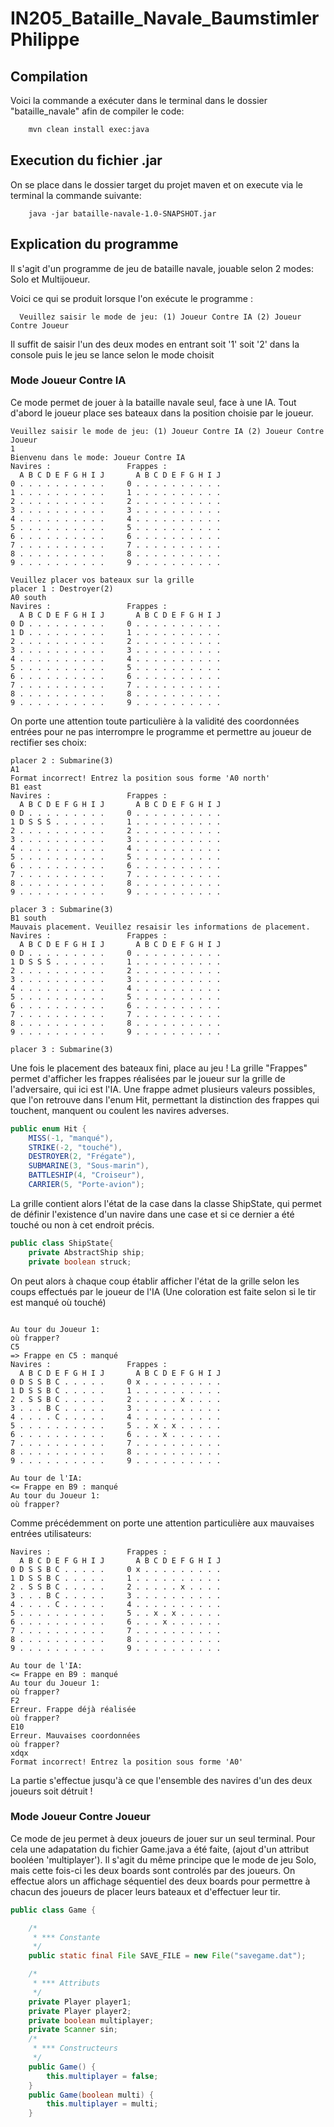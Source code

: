 # IN205_Bataille_Navale_BaumstimlerPhilippe

## Compilation 

Voici la commande a exécuter dans le terminal dans le dossier "bataille_navale" afin de compiler le code:

```bash
	mvn clean install exec:java
```

## Execution du fichier .jar
 
 On se place dans le dossier target du projet maven et on execute via le terminal la commande suivante:
 
```console
	java -jar bataille-navale-1.0-SNAPSHOT.jar
```

## Explication du programme

Il s'agit d'un programme de jeu de bataille navale, jouable selon 2 modes: Solo et Multijoueur.

Voici ce qui se produit lorsque l'on exécute le programme :

```console
  Veuillez saisir le mode de jeu: (1) Joueur Contre IA (2) Joueur Contre Joueur
```

Il suffit de saisir l'un des deux modes en entrant soit '1' soit '2' dans la console puis le jeu se lance selon le mode choisit

### Mode Joueur Contre IA

Ce mode permet de jouer à la bataille navale seul, face à une IA. Tout d'abord le joueur place ses bateaux dans la position choisie par le joueur. 

```console
Veuillez saisir le mode de jeu: (1) Joueur Contre IA (2) Joueur Contre Joueur
1
Bienvenu dans le mode: Joueur Contre IA
Navires :                 Frappes :
  A B C D E F G H I J       A B C D E F G H I J
0 . . . . . . . . . .     0 . . . . . . . . . .
1 . . . . . . . . . .     1 . . . . . . . . . .
2 . . . . . . . . . .     2 . . . . . . . . . .
3 . . . . . . . . . .     3 . . . . . . . . . .
4 . . . . . . . . . .     4 . . . . . . . . . .
5 . . . . . . . . . .     5 . . . . . . . . . .
6 . . . . . . . . . .     6 . . . . . . . . . .
7 . . . . . . . . . .     7 . . . . . . . . . .
8 . . . . . . . . . .     8 . . . . . . . . . .
9 . . . . . . . . . .     9 . . . . . . . . . .

Veuillez placer vos bateaux sur la grille
placer 1 : Destroyer(2)
A0 south
Navires :                 Frappes :
  A B C D E F G H I J       A B C D E F G H I J
0 D . . . . . . . . .     0 . . . . . . . . . .
1 D . . . . . . . . .     1 . . . . . . . . . .
2 . . . . . . . . . .     2 . . . . . . . . . .
3 . . . . . . . . . .     3 . . . . . . . . . .
4 . . . . . . . . . .     4 . . . . . . . . . .
5 . . . . . . . . . .     5 . . . . . . . . . .
6 . . . . . . . . . .     6 . . . . . . . . . .
7 . . . . . . . . . .     7 . . . . . . . . . .
8 . . . . . . . . . .     8 . . . . . . . . . .
9 . . . . . . . . . .     9 . . . . . . . . . .
```

On porte une attention toute particulière à la validité des coordonnées entrées pour ne pas interrompre le programme et permettre au joueur de rectifier ses choix:

```console
placer 2 : Submarine(3)
A1
Format incorrect! Entrez la position sous forme 'A0 north'
B1 east
Navires :                 Frappes :
  A B C D E F G H I J       A B C D E F G H I J 
0 D . . . . . . . . .     0 . . . . . . . . . . 
1 D S S S . . . . . .     1 . . . . . . . . . . 
2 . . . . . . . . . .     2 . . . . . . . . . . 
3 . . . . . . . . . .     3 . . . . . . . . . . 
4 . . . . . . . . . .     4 . . . . . . . . . . 
5 . . . . . . . . . .     5 . . . . . . . . . . 
6 . . . . . . . . . .     6 . . . . . . . . . . 
7 . . . . . . . . . .     7 . . . . . . . . . . 
8 . . . . . . . . . .     8 . . . . . . . . . . 
9 . . . . . . . . . .     9 . . . . . . . . . . 

placer 3 : Submarine(3)
B1 south
Mauvais placement. Veuillez resaisir les informations de placement.
Navires :                 Frappes :
  A B C D E F G H I J       A B C D E F G H I J
0 D . . . . . . . . .     0 . . . . . . . . . .
1 D S S S . . . . . .     1 . . . . . . . . . .
2 . . . . . . . . . .     2 . . . . . . . . . .
3 . . . . . . . . . .     3 . . . . . . . . . .
4 . . . . . . . . . .     4 . . . . . . . . . .
5 . . . . . . . . . .     5 . . . . . . . . . .
6 . . . . . . . . . .     6 . . . . . . . . . .
7 . . . . . . . . . .     7 . . . . . . . . . .
8 . . . . . . . . . .     8 . . . . . . . . . .
9 . . . . . . . . . .     9 . . . . . . . . . .

placer 3 : Submarine(3)

```

Une fois le placement des bateaux fini, place au jeu ! La grille "Frappes" permet d'afficher les frappes réalisées par le joueur sur la grille de l'adversaire, qui ici est l'IA. Une frappe admet plusieurs valeurs possibles, que l'on retrouve dans l'enum Hit, permettant la distinction des frappes qui touchent, manquent ou coulent les navires adverses.

```java
public enum Hit {
    MISS(-1, "manqué"),
    STRIKE(-2, "touché"),
    DESTROYER(2, "Frégate"),
    SUBMARINE(3, "Sous-marin"),
    BATTLESHIP(4, "Croiseur"),
    CARRIER(5, "Porte-avion");
  ```
La grille contient alors l'état de la case dans la classe ShipState, qui permet de définir l'existence d'un navire dans une case et si ce dernier a été touché ou non à cet endroit précis. 

```java
public class ShipState{
    private AbstractShip ship;
    private boolean struck;
```
On peut alors à chaque coup établir afficher l'état de la grille selon les coups effectués par le joueur de l'IA (Une coloration est faite selon si le tir est manqué où touché)

```console

Au tour du Joueur 1: 
où frapper?
C5
=> Frappe en C5 : manqué
Navires :                 Frappes :
  A B C D E F G H I J       A B C D E F G H I J
0 D S S B C . . . . .     0 x . . . . . . . . . 
1 D S S B C . . . . .     1 . . . . . . . . . .
2 . S S B C . . . . .     2 . . . . . x . . . .
3 . . . B C . . . . .     3 . . . . . . . . . .
4 . . . . C . . . . .     4 . . . . . . . . . .
5 . . . . . . . . . .     5 . . x . x . . . . .
6 . . . . . . . . . .     6 . . . x . . . . . .
7 . . . . . . . . . .     7 . . . . . . . . . .
8 . . . . . . . . . .     8 . . . . . . . . . .
9 . . . . . . . . . .     9 . . . . . . . . . .

Au tour de l'IA:
<= Frappe en B9 : manqué
Au tour du Joueur 1:
où frapper?
```
Comme précédemment on porte une attention particulière aux mauvaises entrées utilisateurs:

```console
Navires :                 Frappes :
  A B C D E F G H I J       A B C D E F G H I J
0 D S S B C . . . . .     0 x . . . . . . . . . 
1 D S S B C . . . . .     1 . . . . . . . . . .
2 . S S B C . . . . .     2 . . . . . x . . . .
3 . . . B C . . . . .     3 . . . . . . . . . .
4 . . . . C . . . . .     4 . . . . . . . . . .
5 . . . . . . . . . .     5 . . x . x . . . . .
6 . . . . . . . . . .     6 . . . x . . . . . .
7 . . . . . . . . . .     7 . . . . . . . . . .
8 . . . . . . . . . .     8 . . . . . . . . . .
9 . . . . . . . . . .     9 . . . . . . . . . .

Au tour de l'IA:
<= Frappe en B9 : manqué
Au tour du Joueur 1:
où frapper?
F2
Erreur. Frappe déjà réalisée
où frapper?
E10
Erreur. Mauvaises coordonnées
où frapper?
xdqx
Format incorrect! Entrez la position sous forme 'A0'
```
La partie s'effectue jusqu'à ce que l'ensemble des navires d'un des deux joueurs soit détruit !


### Mode Joueur Contre Joueur

Ce mode de jeu permet à deux joueurs de jouer sur un seul terminal. Pour cela une adapatation du fichier Game.java a été faite, (ajout d'un attribut booléen 'multiplayer'). Il s'agit du même principe que le mode de jeu Solo, mais cette fois-ci les deux boards sont controlés par des joueurs. On effectue alors un affichage séquentiel des deux boards pour permettre à chacun des joueurs de placer leurs bateaux et d'effectuer leur tir.

```java
public class Game {

	/*
	 * *** Constante
	 */
	public static final File SAVE_FILE = new File("savegame.dat");

	/*
	 * *** Attributs
	 */
	private Player player1;
	private Player player2;
	private boolean multiplayer;
	private Scanner sin;
 	/*
	 * *** Constructeurs
	 */
	public Game() {
		this.multiplayer = false;
	}
	public Game(boolean multi) {
		this.multiplayer = multi;
	}
```





